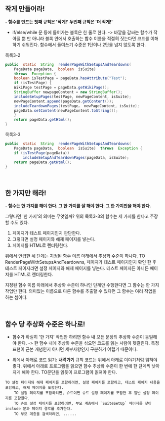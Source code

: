 ## 작게 만들어라!

**- 함수를 만드는 첫째 규칙은 '작게!' 두번째 규칙은 '더 작게!'**

- if/else/while 문 등에 들어가는 블록은 한 줄로 한다.
-> 바깥을 감싸는 함수가 작아질 뿐 만 아니라 블록 안에서 호출하는 함수 이름을 적절히 짓는다면 코드를 이해하기 쉬워진다. 함수에서 들여쓰기 수준은 1단이나 2단을 넘지 않도록 한다.

목록3-2
```Java
public  static  String  renderPageWithSetupsAndTeardowns(
	PageData pageData,  boolean  isSuite)  
	throws  Exception { 
	boolean isTestPage = pageData.hasAttribute("Test"); 
	if (isTestPage) { 
	WikiPage testPage = pageData.getWikiPage(); 
	StringBuffer newpageContent = new StringBuffer(); 
	includeSetupPages(testPage, newPageContent, isSuite);
	newPageContent.append(pageData.getContent()); 
	includeTeardownPages(testPage， newPageContent, isSuite);
	pageData.setContent(newPageContent.toString());
	} 
	return pageData.getHtml();
}  
```

목록3-3
```Java
public  static  String  renderPageWithSetupsAndTeardowns(
	PageData pageData,  boolean  isSuite)  throws  Exception { 
	if (isTestPage(pageData)) 
		includeSetupAndTeardownPages(pageData, isSuite);
	return pageData.getHtml(); 
}  
```

<br>

## 한 가지만 해라!

**- 함수는 한 가지를 해야 한다. 그 한 가지를 잘 해야 한다. 그 한 가지만을 해야 한다.**

그렇다면 '한 가지'의 의미는 무엇일까?
위의 목록3-3의 함수는 세 가지를 한다고 주장할 수도 있다.
1. 페이지가 테스트 페이지인지 판단한다.
2. 그렇다면 설정 페이지와 해제 페이지를 넣는다.
3. 페이지를 HTML로 렌더링한다.

위에서 언급한 세 단계는 지정된 함수 이름 아래에서 추상화 수준이 하나다.
TO RenderPageWithSetupsAndTeardowns, 페이지가 테스트 페이지인지 확인 한 후 테스트 페이지라면 설정 페이지와 해제 페이지를 넣는다. 테스트 페이지든 아니든 페이지를 HTML로 렌더링한다. 

지정된 함수 이름 아래에서 추상화 수준이 하나인 단계만 수행한다면 그 함수는 한 가지 작업만 한다.
의미있는 이름으로 다른 함수를 추출할 수 있다면 그 함수는 여러 작업을 하는 셈이다.

<br>

## 함수 당 추상화 수준은 하나로!

- 함수가 확실히 '한 가지' 작업만 하려면 함수 내 모든 문장의 추상화 수준이 동일해야 한다.
-> 한 함수 내에 추상화 수준을 섞으면 코드를 읽는 사람이 헷갈린다. 특정 표현이 근본 개념인지 아니면 세부사항인지 구분하기 어렵기 때문이다.

- 위에서 아래로 코드 읽기: **내려가기** 규칙
코드는 위에서 아래로 이야기처럼 읽혀야 좋다.
위에서 아래로 프로그램을 읽으면 함수 추상화 수준이 한 번에 한 단계씩 낮아지게 해야 한다.
TO문단을 읽듯이 프로그램이 읽혀야 한다.

```
TO 설정 페이지와 해제 페이지를 포함하려면, 설정 페이지를 포함하고, 테스트 페이지 내용을 포함하고, 해제 페이지를 포함한다. 
	TO 설정 페이지를 포함하려면, 슈트이면 슈트 설정 페이지를 포함한 후 일반 설정 페이지를 포함한다. 
	TO 슈트 설정 페이지를 포함하려면, 부모 계층에서 `SuiteSetUp` 페이지를 찾아 include 문과 페이지 경로를 추가한다. 
	TO 부모 계층을 검색하려면, ......  
```

